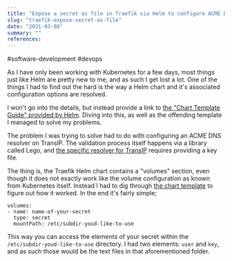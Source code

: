 ```yaml
---
title: "Expose a secret as file in Traefik via Helm to configure ACME DNS"
slug: "traefik-expose-secret-as-file"
date: "2021-03-08"
summary: ""
references: 
---
```


#software-development #devops

As I have only been working with Kubernetes for a few days, most things just like Helm are pretty new to me, and as such I get lost a lot. One of the things I had to find out the hard is the way a Helm chart and it's associated configuration options are resolved.

I won't go into the details, but instead provide a link to [the "Chart Template Guide" provided by Helm](https://helm.sh/docs/chart_template_guide/getting_started/). Diving into this, as well as the offending template I managed to solve my problems.

The problem I was trying to solve had to do with configuring an ACME DNS resolver on TransIP. The validation process itself happens via a library called Lego, and [the specific resolver for TransIP](https://go-acme.github.io/lego/dns/transip/) requires providing a key file.

The thing is, the Traefik Helm chart contains a "volumes" section, even though it does not exactly work like the volume configuration as known from Kubernetes itself. Instead I had to dig through [the chart template](https://github.com/traefik/traefik-helm-chart/blob/master/traefik/templates/_podtemplate.tpl) to figure out how it worked. In the end it's fairly simple;

```
volumes:
- name: name-of-your-secret
  type: secret
  mountPath: /etc/subdir-youd-like-to-use
```

This way you can access the elements of your secret within the `/etc/subdir-youd-like-to-use` directory. I had two elements: `user` and `key`, and as such those would be the text files in that aforementioned folder.

